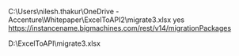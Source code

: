 C:\Users\nilesh.thakur\OneDrive - Accenture\Whitepaper\ExcelToAPI2\migrate3.xlsx 
yes
https://instancename.bigmachines.com/rest/v14/migrationPackages

D:\ExcelToAPI\migrate3.xlsx
